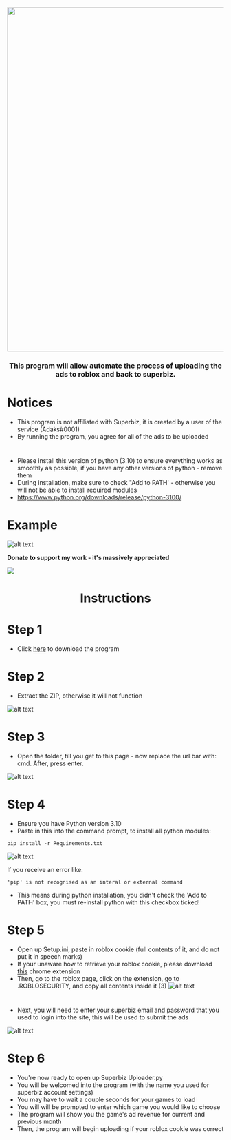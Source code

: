 



<div id="header" align="center">
  <img src="https://cdn.discordapp.com/attachments/698329423715369042/1035598812691054662/eeewgef.png" width="800"/>
</div>

<h3 align="center">This program will allow automate the process of uploading the ads to roblox and back to superbiz.</h3>

# Notices 
- This program is not affiliated with Superbiz, it is created by a user of the service (Adaks#0001)
- By running the program, you agree for all of the ads to be uploaded
#
- Please install this version of python (3.10) to ensure everything works as smoothly as possible, if you have any other versions of python - remove them
- During installation, make sure to check "Add to PATH' - otherwise you will not be able to install required modules
- https://www.python.org/downloads/release/python-3100/
#

# Example

![alt text](https://cdn.discordapp.com/attachments/698329423715369042/1035604795509182624/unknown.png)

**Donate to support my work - it's massively appreciated**

<a href="https://www.buymeacoffee.com/adaks"><img src="https://img.buymeacoffee.com/button-api/?text=Buy me a coffee&emoji=&slug=adaks&button_colour=FFDD00&font_colour=000000&font_family=Poppins&outline_colour=000000&coffee_colour=FFDD00" /></a>

<h1 align="center">Instructions</h1>

# Step 1
- Click [here](https://github.com/Adaaks/Superbiz-Uploader/archive/refs/heads/main.zip) to download the program

# Step 2

- Extract the ZIP, otherwise it will not function

![alt text](https://cdn.discordapp.com/attachments/854241200622403586/1014540260853682197/unknown.png)


# Step 3

- Open the folder, till you get to this page - now replace the url bar with: cmd. After, press enter.

![alt text](https://cdn.discordapp.com/attachments/854241200622403586/1014541317067514026/unknown.png)


# Step 4

- Ensure you have Python version 3.10
- Paste in this into the command prompt, to install all python modules:
```
pip install -r Requirements.txt
```

![alt text](https://cdn.discordapp.com/attachments/698329423715369042/1035340120171216926/unknown.png)

If you receive an error like:
```
'pip' is not recognised as an interal or external command
```
- This means during python installation, you didn't check the 'Add to PATH' box, you must re-install python with this checkbox ticked!


# Step 5

- Open up Setup.ini, paste in roblox cookie (full contents of it, and do not put it in speech marks)
- If your unaware how to retrieve your roblox cookie, please download [this](https://chrome.google.com/webstore/detail/editthiscookie/fngmhnnpilhplaeedifhccceomclgfbg) chrome extension
- Then, go to the roblox page, click on the extension, go to .ROBLOSECURITY, and copy all contents inside it (3)
![alt text](https://cdn.discordapp.com/attachments/698329423715369042/1035343906142953472/unknown.png)
#
- Next, you will need to enter your superbiz email and password that you used to login into the site, this will be used to submit the ads

![alt text](https://cdn.discordapp.com/attachments/854241200622403586/1014541172699570277/unknown.png)


# Step 6

- You're now ready to open up Superbiz Uploader.py
- You will be welcomed into the program (with the name you used for superbiz account settings)
- You may have to wait a couple seconds for your games to load
- You will will be prompted to enter which game you would like to choose
- The program will show you the game's ad revenue for current and previous month
- Then, the program will begin uploading if your roblox cookie was correct
